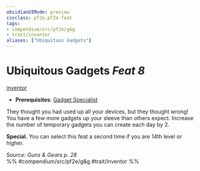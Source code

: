 ```yaml
---
obsidianUIMode: preview
cssclass: pf2e,pf2e-feat
tags:
- compendium/src/pf2e/g&g
- trait/inventor
aliases: ["Ubiquitous Gadgets"]
---
```

# Ubiquitous Gadgets  *Feat 8*  
[inventor](../../Rules/traits/inventor-g-g.md)  

- **Prerequisites**: [Gadget Specialist](gadget-specialist-g-g.md)

They thought you had used up all your devices, but they thought wrong! You have a few more gadgets up your sleeve than others expect. Increase the number of temporary gadgets you can create each day by 2.

**Special.** You can select this feat a second time if you are 14th level or higher.

*Source: Guns & Gears p. 28*  
%% #compendium/src/pf2e/g&g #trait/inventor %%